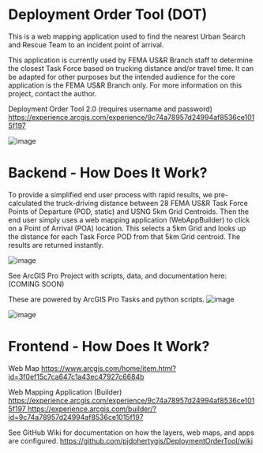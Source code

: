 # Deployment Order Tool (DOT)
This is a web mapping application used to find the nearest Urban Search and Rescue Team to an incident point of arrival. 

This application is currently used by FEMA US&R Branch staff to determine the closest Task Force based on trucking distance and/or travel time. It can be adapted for other purposes but the intended audience for the core application is the FEMA US&R Branch only. For more information on this project, contact the author. 

Deployment Order Tool 2.0 (requires username and password) https://experience.arcgis.com/experience/9c74a78957d24994af8536ce1015f197

![image](https://github.com/pjdohertygis/DeploymentOrderTool/assets/4256979/b378fa7b-0731-48a6-8c9b-1dd114741778)

# Backend - How Does It Work? 
To provide a simplified end user process with rapid results, we pre-calculated the truck-driving distance between 28 FEMA US&R Task Force Points of Departure (POD, static) and USNG 5km Grid Centroids. Then the end user simply uses a web mapping application (WebAppBuilder) to click on a Point of Arrival (POA) location. This selects a 5km Grid and looks up the distance for each Task Force POD from that 5km Grid centroid. The results are returned instantly.

![image](https://github.com/pjdohertygis/DeploymentOrderTool/assets/4256979/05f83501-90c7-41b4-849e-a4af7a510ee1)

See ArcGIS Pro Project with scripts, data, and documentation here: (COMING SOON)

These are powered by ArcGIS Pro Tasks and python scripts. 
![image](https://github.com/pjdohertygis/DeploymentOrderTool/assets/4256979/3512df6b-f809-4619-9db9-2fe66d4f6432)

![image](https://github.com/pjdohertygis/DeploymentOrderTool/assets/4256979/6ccddac6-f56d-4f1e-8ecf-82562aa2f375)


# Frontend - How Does It Work? 
Web Map https://www.arcgis.com/home/item.html?id=3f0ef15c7ca647c1a43ec47927c6684b

Web Mapping Application (Builder) [https://experience.arcgis.com/experience/9c74a78957d24994af8536ce1015f197
](https://experience.arcgis.com/builder/?id=9c74a78957d24994af8536ce1015f197)https://experience.arcgis.com/builder/?id=9c74a78957d24994af8536ce1015f197

See GitHub Wiki for documentation on how the layers, web maps, and apps are configured. https://github.com/pjdohertygis/DeploymentOrderTool/wiki

